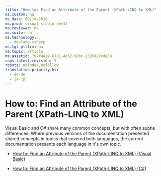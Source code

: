 ```yaml
---
title: "How to: Find an Attribute of the Parent (XPath-LINQ to XML)"
ms.custom: na
ms.date: 09/19/2016
ms.prod: visual-studio-dev14
ms.reviewer: na
ms.suite: na
ms.technology: 
  - devlang-csharp
ms.tgt_pltfrm: na
ms.topic: article
ms.assetid: 797f4a19-6781-4e52-98bc-1595029cde88
caps.latest.revision: 5
robots: noindex,nofollow
translation.priority.ht: 
  - de-de
  - ja-jp
---
```

# How to: Find an Attribute of the Parent (XPath-LINQ to XML)
Visual Basic and C# share many common concepts, but with often subtle differences. Where previous versions of the documentation presented shared concepts in topics that covered both languages, the current documentation presents each language in it's own topic.  
  
-   [How to: Find an Attribute of the Parent (XPath-LINQ to XML) (Visual Basic)](../vs140/How-to--Find-an-Attribute-of-the-Parent--XPath-LINQ-to-XML---Visual-Basic-.md)  
  
-   [How to: Find an Attribute of the Parent (XPath-LINQ to XML) (C#)](../vs140/How-to--Find-an-Attribute-of-the-Parent--XPath-LINQ-to-XML---C#-.md)